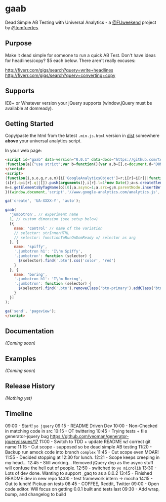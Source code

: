 # gaab

<!--
[![Build Status](https://secure.travis-ci.org/tomfuertes/gaab.png?branch=master)](http://travis-ci.org/tomfuertes/gaab)
 -->

Dead Simple AB Testing with Universal Analytics - a [@FUweekend](https://twitter.com/fuweekend) project by [@tomfuertes](https://twitter.com/thisbetom).

## Purpose

Make it dead simple for someone to run a quick AB Test. Don't have ideas for headlines/copy? $5 each below. There aren't really excuses:

http://fiverr.com/gigs/search?query=write+headlines
http://fiverr.com/gigs/search?query=converting+copy

## Supports

IE8+ or Whatever version your jQuery supports (window.jQuery must be available at domready).

## Getting Started

Copy/paste the html from the latest `.min.js.html` version in [dist](./dist/) somewhere **above** your universal analytics script.

In your web page:

```html
<script id="gaab" data-version="0.0.1" data-docs="https://github.com/tomfuertes/gaab">
!function(a){"use strict";var b=function(){var a,b=[],c=document,d="DOMContentLoaded",e=/^loaded|^i|^c/.test(c.readyState);return e||c.addEventListener(d,a=function(){for(c.removeEventListener(d,a),e=1;a=b.shift();)a()}),function(a){e?a():b.push(a)}}();a.gaab=function(a,c,d){ga(function(e){var f=e.get("clientId"),g=parseFloat(f,10)%100/100,h=d[Math.floor(g*d.length)];ga("set","dimension"+c,a+": "+d.name);var i=function(a,b){return function(){"function"==typeof b?b(a):"undefined"!=typeof jQuery?jQuery(a).html(b):document.querySelectorAll(a).innerHTML=b}};for(var j in h)if(h.hasOwnProperty(j)&&"name"!==j){var k=h[j];b(i(j,k))}})}}(window);
</script>
<script>
(function(i,s,o,g,r,a,m){i['GoogleAnalyticsObject']=r;i[r]=i[r]||function(){
(i[r].q=i[r].q||[]).push(arguments)},i[r].l=1*new Date();a=s.createElement(o),
m=s.getElementsByTagName(o)[0];a.async=1;a.src=g;m.parentNode.insertBefore(a,m)
})(window,document,'script','//www.google-analytics.com/analytics.js','ga');

ga('create', 'UA-XXXX-Y', 'auto');

gaab(
  'jumbotron', // experiment name
  1, // custom dimension (see setup below)
  [{
    name: 'control' // name of the variation
    // selector: strInnerHTML
    // selector: functionToRunOnDomReady w/ selector as arg
  }, {
    name: 'spiffy',
    '.jumbotron h1': 'I\'m Spiffy',
    '.jumbotron': function (selector) {
      $(selector).find('.btn').css('color', 'red')
    }
  }, {
    name: 'boring',
    '.jumbotron h1': 'I\'m Boring',
    '.jumbotron': function (selector) {
      $(selector).find('.btn').removeClass('btn-primary').addClass('btn-default');
    }
  }]
);

ga('send', 'pageview');
</script>
```

## Documentation
_(Coming soon)_

## Examples
_(Coming soon)_

## Release History
_(Nothing yet)_

## Timeline
09:00 - Start! `yo jquery`
09:15 - README Driven Dev
10:00 - Non-Checked in matching code in src
10:15 - OT twittering
10:45 - Trying tests + file generator-jquery bug https://github.com/yeoman/generator-jquery/issues/17
11:00 - Switch to TDD + update README w/ correct git name
11:15 - Cut scope - supposed so be dead simple AB testing
11:20 - Backup run amock code into branch `complex`
11:45 - Cut scope even MOAR!
11:55 - Decided stopping at 12:30 for lunch.
12:21 - Scope keeps creeping in my head...
12:45 - Still working... Removed jQuery dep as the async stuff will confuse the hell out of people.
12:50 - switched to `yo microlib`
13:30 - Lots of dev done. Wanting to support _gaq to as a 0.0.2
13:45 - Finished README dev in new repo
14:00 - test framework intern -> mocha
14:15 - Out to lunch! Pickup on tests
08:45 - COFFEE, Reddit, Twitter
09:00 - Open code editor. Will focus on getting 0.0.1 built and tests last
09:30 - Add wrap, bump, and changelog to build
